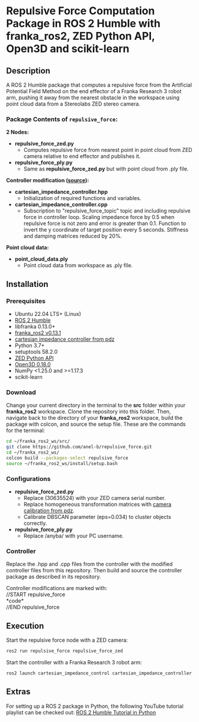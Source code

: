 # Repulsive Force Computation Package in ROS 2 Humble with franka_ros2, ZED Python API, Open3D and scikit-learn

## Description

A ROS 2 Humble package that computes a repulsive force from the Artificial Potential Field Method on the end effector of a Franka Research 3 robot arm, pushing it away from the nearest obstacle in the workspace using point cloud data from a Stereolabs ZED stereo camera.

### Package Contents of `repulsive_force`:

**2 Nodes:**

* **repulsive_force_zed.py**
   * Computes repulsive force from nearest point in point cloud from ZED camera relative to end effector and publishes it.
* **repulsive_force_ply.py**
   * Same as **repulsive_force_zed.py** but with point cloud from .ply file.

**Controller modification ([source](https://github.com/CurdinDeplazes/cartesian_impedance_control)):**

* **cartesian_impedance_controller.hpp**
   * Initialization of required functions and variables.
* **cartesian_impedance_controller.cpp**
   * Subscription to "repulsive_force_topic" topic and including repulsive force in controller loop. Scaling impedance force by 0.5 when repulsive force is not zero and error is greater than 0.1. Function to invert the y coordinate of target position every 5 seconds. Stiffness and damping matrices reduced by 20%.

**Point cloud data:**

* **point_cloud_data.ply**
   * Point cloud data from workspace as .ply file.

## Installation

### Prerequisites

* Ubuntu 22.04 LTS+ (Linux)
* [ROS 2 Humble](https://docs.ros.org/en/humble/Installation/Ubuntu-Install-Debians.html)
* libfranka 0.13.0+
* [franka_ros2 v0.13.1](https://support.franka.de/docs/franka_ros2.html)
* [cartesian impedance controller from pdz](https://github.com/CurdinDeplazes/cartesian_impedance_control)
* Python 3.7+
* setuptools 58.2.0
* [ZED Python API](https://www.stereolabs.com/docs/app-development/python/install)
* [Open3D 0.18.0](https://www.open3d.org/)
* NumPy <1.25.0 and >=1.17.3
* scikit-learn

### Download

Change your current directory in the terminal to the **src** folder within your **franka_ros2** workspace. Clone the repository into this folder. Then, navigate back to the directory of your **franka_ros2** workspace, build the package with colcon, and source the setup file. These are the commands for the terminal:

```bash
cd ~/franka_ros2_ws/src/
git clone https://github.com/anel-b/repulsive_force.git
cd ~/franka_ros2_ws/
colcon build --packages-select repulsive_force
source ~/franka_ros2_ws/install/setup.bash
```

### Configurations

* **repulsive_force_zed.py**
   * Replace (30635524) with your ZED camera serial number.
   * Replace homogeneous transformation matrices with [camera calibration from pdz](https://github.com/LucasG2001/camera_calibration).
   * Calibrate DBSCAN parameter (eps=0.034) to cluster objects correctly.
* **repulsive_force_ply.py**
   * Replace /anyba/ with your PC username.

### Controller

Replace the .hpp and .cpp files from the controller with the modified controller files from this repository. Then build and source the controller package as described in its repository.

Controller modifications are marked with:<br>
//START repulsive_force<br>
\*code\*<br>
//END repulsive_force<br>

## Execution

Start the repulsive force node with a ZED camera:

```bash
ros2 run repulsive_force repulsive_force_zed
```

Start the controller with a Franka Research 3 robot arm:

```bash
ros2 launch cartesian_impedance_control cartesian_impedance_controller.launch.py
```

## Extras

For setting up a ROS 2 package in Python, the following YouTube tutorial playlist can be checked out: [ROS 2 Humble Tutorial in Python](https://www.youtube.com/watch?v=0aPbWsyENA8&list=PLLSegLrePWgJudpPUof4-nVFHGkB62Izy)